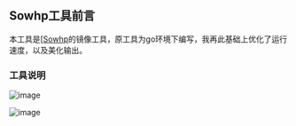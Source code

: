 ## Sowhp工具前言

本工具是[[Sowhp](https://github.com/sh1yan/Sowhp)的镜像工具，原工具为go环境下编写，我再此基础上优化了运行速度，以及美化输出。

### 工具说明

![image](https://github.com/user-attachments/assets/2c46d8a3-3c88-47ac-83d9-8c3a694b8234)


![image](https://github.com/user-attachments/assets/39cbdfec-550e-4944-a666-e36489d8cb52)



